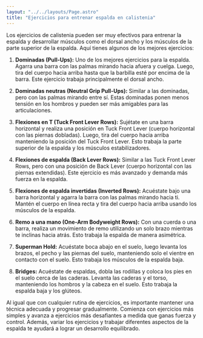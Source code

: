 ```yaml
---
layout: "../../layouts/Page.astro"
title: "Ejercicios para entrenar espalda en calistenia"
---
```

Los ejercicios de calistenia pueden ser muy efectivos para entrenar la espalda y desarrollar músculos como el dorsal ancho y los músculos de la parte superior de la espalda. Aquí tienes algunos de los mejores ejercicios:

1. **Dominadas (Pull-Ups):** Uno de los mejores ejercicios para la espalda. Agarra una barra con las palmas mirando hacia afuera y cuelga. Luego, tira del cuerpo hacia arriba hasta que la barbilla esté por encima de la barra. Este ejercicio trabaja principalmente el dorsal ancho.

2. **Dominadas neutras (Neutral Grip Pull-Ups):** Similar a las dominadas, pero con las palmas mirando entre sí. Estas dominadas ponen menos tensión en los hombros y pueden ser más amigables para las articulaciones.

3. **Flexiones en T (Tuck Front Lever Rows):** Sujétate en una barra horizontal y realiza una posición en Tuck Front Lever (cuerpo horizontal con las piernas dobladas). Luego, tira del cuerpo hacia arriba manteniendo la posición del Tuck Front Lever. Esto trabaja la parte superior de la espalda y los músculos estabilizadores.

4. **Flexiones de espalda (Back Lever Rows):** Similar a las Tuck Front Lever Rows, pero con una posición de Back Lever (cuerpo horizontal con las piernas extendidas). Este ejercicio es más avanzado y demanda más fuerza en la espalda.

5. **Flexiones de espalda invertidas (Inverted Rows):** Acuéstate bajo una barra horizontal y agarra la barra con las palmas mirando hacia ti. Mantén el cuerpo en línea recta y tira del cuerpo hacia arriba usando los músculos de la espalda.

6. **Remo a una mano (One-Arm Bodyweight Rows):** Con una cuerda o una barra, realiza un movimiento de remo utilizando un solo brazo mientras te inclinas hacia atrás. Esto trabaja la espalda de manera asimétrica.

7. **Superman Hold:** Acuéstate boca abajo en el suelo, luego levanta los brazos, el pecho y las piernas del suelo, manteniendo solo el vientre en contacto con el suelo. Esto trabaja los músculos de la espalda baja.

8. **Bridges:** Acuéstate de espaldas, dobla las rodillas y coloca los pies en el suelo cerca de las caderas. Levanta las caderas y el torso, manteniendo los hombros y la cabeza en el suelo. Esto trabaja la espalda baja y los glúteos.

Al igual que con cualquier rutina de ejercicios, es importante mantener una técnica adecuada y progresar gradualmente. Comienza con ejercicios más simples y avanza a ejercicios más desafiantes a medida que ganas fuerza y control. Además, variar los ejercicios y trabajar diferentes aspectos de la espalda te ayudará a lograr un desarrollo equilibrado.